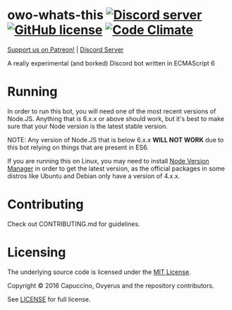 # owo-whats-this <a href="https://discord.gg/ZgQkCkm"><img src="https://discordapp.com/api/guilds/251664386459041792/embed.png" alt="Discord server" /></a> [![GitHub license](https://img.shields.io/badge/license-MIT-blue.svg)](https://raw.githubusercontent.com/awau/owo-whats-this/master/LICENSE) [![Code Climate](https://codeclimate.com/github/awau/owo-whats-this/badges/gpa.svg)](https://codeclimate.com/github/awau/owo-whats-this)

[Support us on Patreon!](https://www.patreon.com/capuccino) | [Discord Server](https://discord.gg/9utV8gn)

A really experimental (and borked) Discord bot written in ECMAScript 6

# Running

In order to run this bot, you will need one of the most recent versions of Node.JS. Anything that is 6.x.x or above should work, but it's best to make sure that your Node version is the latest stable version.

NOTE: Any version of Node.JS that is below 6.x.x **WILL NOT WORK** due to this bot relying on things that are present in ES6.

If you are running this on Linux, you may need to install [Node Version Manager](http://nvm.sh) in order to get the latest version, as the official packages in some distros like Ubuntu and Debian only have a version of 4.x.x.

# Contributing

Check out CONTRIBUTING.md for guidelines.

# Licensing

The underlying source code is licensed under the [MIT License](https://en.wikipedia.org/wiki/MIT_License).

Copyright &copy; 2016 Capuccino, Ovyerus and the repository contributors.

See [LICENSE](LICENSE) for full license.


